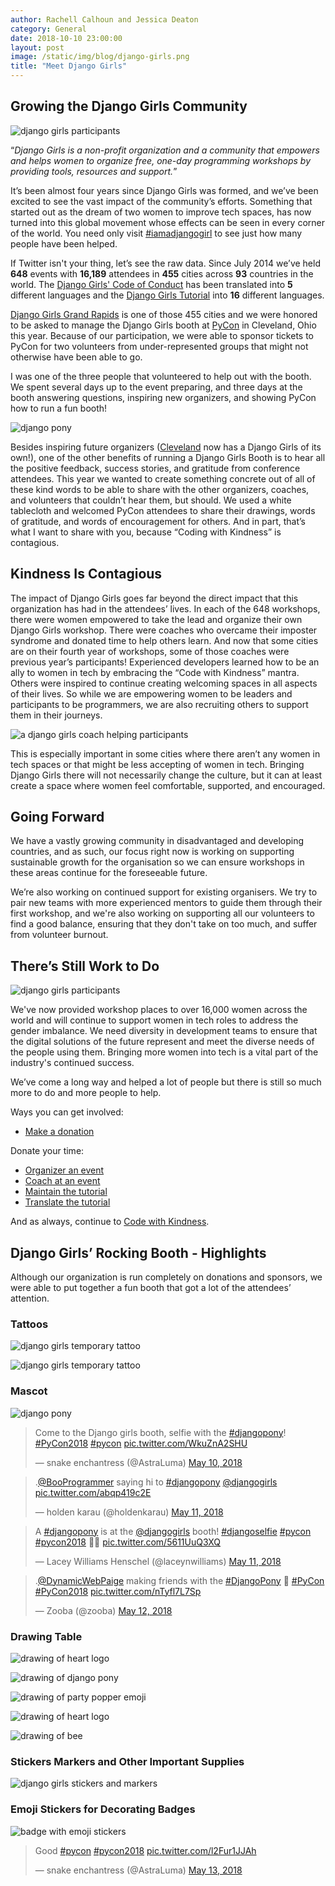 ```yaml
---
author: Rachell Calhoun and Jessica Deaton
category: General
date: 2018-10-10 23:00:00
layout: post
image: /static/img/blog/django-girls.png 
title: "Meet Django Girls"
---
```


## Growing the Django Girls Community

![django girls participants](/static/img/blog/dg1.jpg)

“*Django Girls is a non-profit organization and a community that empowers and helps women to organize free, one-day programming workshops by providing tools, resources and support.*”

It’s been almost four years since Django Girls was formed, and we’ve been excited to see the vast impact of the community’s efforts. Something that started out as the dream of two women to improve tech spaces, has now turned into this global movement whose effects can be seen in every corner of the world. You need only visit [#iamadjangogirl](https://twitter.com/hashtag/iamadjangogirl) to see just how many people have been helped.

If Twitter isn't your thing, let’s see the raw data.  Since July 2014 we’ve held **648** events with **16,189** attendees in **455** cities across **93** countries in the world. The [Django Girls' Code of Conduct](https://djangogirls.org/coc/) has been translated into **5** different languages and the [Django Girls
Tutorial](https://tutorial.djangogirls.org/) into **16** different languages.

[Django Girls Grand Rapids](http://grandrapids.pyladies.com/) is one of those 455 cities and we were honored to be asked to manage the Django Girls booth at [PyCon](https://us.pycon.org/2018/) in Cleveland, Ohio this year. Because of our participation, we were able to sponsor tickets to PyCon for two volunteers from under-represented groups that might not otherwise have been able to go.

I was one of the three people that volunteered to help out with the booth. We spent several days up to the event preparing, and three days at the booth answering questions, inspiring new organizers, and showing PyCon how to run a fun booth!

![django pony](/static/img/blog/dg2.jpg)

Besides inspiring future organizers ([Cleveland](https://djangogirls.org/cleveland/) now has a Django Girls of its own!), one of the other benefits of running a Django Girls Booth is to hear all the positive feedback, success stories, and gratitude from conference attendees. This year we wanted to create something concrete out of all of these kind words to be able to share with the other organizers, coaches, and volunteers that couldn’t hear them, but should. We used a white tablecloth and welcomed PyCon attendees to share their drawings, words of gratitude, and words of encouragement for others. And in part, that’s what I want to share with you, because “Coding with Kindness” is contagious.

## Kindness Is Contagious

The impact of Django Girls goes far beyond the direct impact that this organization has had in the attendees’ lives. In each of the 648 workshops, there were women empowered to take the lead and organize their own Django Girls workshop. There were coaches who overcame their imposter syndrome and donated time to help others learn. And now that some cities are on their fourth year of workshops, some of those coaches were previous year’s participants! Experienced developers learned how to be an ally to women in tech by embracing the “Code with Kindness” mantra. Others were inspired to continue creating welcoming spaces in all aspects of their lives. So while we are empowering women to be leaders and participants to be programmers, we are also recruiting others to support them in their journeys.

![a django girls coach helping participants](/static/img/blog/dg3.jpg)


This is especially important in some cities where there aren’t any women in tech spaces or that might be less accepting of women in tech. Bringing Django Girls there will not necessarily change the culture, but it can at least create a space where women feel comfortable, supported, and encouraged.

## Going Forward

We have a vastly growing community in disadvantaged and developing countries, and as such, our focus right now is working on supporting sustainable growth for the organisation so we can ensure workshops in these areas continue for the foreseeable future.

We’re also working on continued support for existing organisers. We try to pair new teams with more experienced mentors to guide them through their first workshop, and we're also working on supporting all our volunteers to find a good balance, ensuring that they don't take on too much, and suffer from volunteer burnout.

## There’s Still Work to Do

![django girls participants](/static/img/blog/dg4.jpg)

We've now provided workshop places to over 16,000 women across the world and will continue to support women in tech roles to address the gender imbalance. We need diversity in development teams to ensure that the digital solutions of the future represent and meet the diverse needs of the people using them. Bringing more women into tech is a vital part of the industry's continued success.

We’ve come a long way and helped a lot of people but there is still so much more to do and more people to help.

Ways you can get involved:

- [Make a donation](https://djangogirls.org/donate/)

Donate your time:
- [Organizer an event](https://djangogirls.org/organize/)
- [Coach at an event](https://coach.djangogirls.org/)
- [Maintain the tutorial](https://github.com/DjangoGirls/tutorial)
- [Translate the tutorial](https://translate.djangogirls.org/)

And as always, continue to [Code with Kindness](https://twitter.com/hashtag/codewithkindness).

## Django Girls’ Rocking Booth - Highlights

Although our organization is run completely on donations and sponsors, we were able to put together a fun booth that got a lot of the attendees’ attention.

### Tattoos

![django girls temporary tattoo](/static/img/blog/dg5.jpg)

![django girls temporary tattoo](/static/img/blog/dg6.jpg)

### Mascot

![django pony](/static/img/blog/dg7.jpg)

<blockquote class="twitter-tweet" data-lang="en"><p lang="en" dir="ltr">Come to the Django girls booth, selfie with the <a href="https://twitter.com/hashtag/djangopony?src=hash&amp;ref_src=twsrc%5Etfw">#djangopony</a>! <a href="https://twitter.com/hashtag/PyCon2018?src=hash&amp;ref_src=twsrc%5Etfw">#PyCon2018</a> <a href="https://twitter.com/hashtag/pycon?src=hash&amp;ref_src=twsrc%5Etfw">#pycon</a> <a href="https://t.co/WkuZnA2SHU">pic.twitter.com/WkuZnA2SHU</a></p>&mdash; snake enchantress (@AstraLuma) <a href="https://twitter.com/AstraLuma/status/994688963792207873?ref_src=twsrc%5Etfw">May 10, 2018</a></blockquote>
<script async src="https://platform.twitter.com/widgets.js" charset="utf-8"></script>

<script async src="//platform.twitter.com/widgets.js" charset="utf-8"></script>


<blockquote class="twitter-tweet" data-lang="en"><p lang="en" dir="ltr">.<a href="https://twitter.com/BooProgrammer?ref_src=twsrc%5Etfw">@BooProgrammer</a> saying hi to <a href="https://twitter.com/hashtag/djangopony?src=hash&amp;ref_src=twsrc%5Etfw">#djangopony</a> <a href="https://twitter.com/djangogirls?ref_src=twsrc%5Etfw">@djangogirls</a> <a href="https://t.co/abqp419c2E">pic.twitter.com/abqp419c2E</a></p>&mdash; holden karau (@holdenkarau) <a href="https://twitter.com/holdenkarau/status/995001219247738881?ref_src=twsrc%5Etfw">May 11, 2018</a></blockquote>
<script async src="https://platform.twitter.com/widgets.js" charset="utf-8"></script>

<blockquote class="twitter-tweet" data-lang="en"><p lang="en" dir="ltr">A <a href="https://twitter.com/hashtag/djangopony?src=hash&amp;ref_src=twsrc%5Etfw">#djangopony</a> is at the <a href="https://twitter.com/djangogirls?ref_src=twsrc%5Etfw">@djangogirls</a> booth! <a href="https://twitter.com/hashtag/djangoselfie?src=hash&amp;ref_src=twsrc%5Etfw">#djangoselfie</a> <a href="https://twitter.com/hashtag/pycon?src=hash&amp;ref_src=twsrc%5Etfw">#pycon</a> <a href="https://twitter.com/hashtag/pycon2018?src=hash&amp;ref_src=twsrc%5Etfw">#pycon2018</a> 🦄🐍 <a href="https://t.co/5611UuQ3XQ">pic.twitter.com/5611UuQ3XQ</a></p>&mdash; Lacey Williams Henschel (@laceynwilliams) <a href="https://twitter.com/laceynwilliams/status/995032648224530432?ref_src=twsrc%5Etfw">May 11, 2018</a></blockquote>
<script async src="https://platform.twitter.com/widgets.js" charset="utf-8"></script>

<blockquote class="twitter-tweet" data-lang="en"><p lang="en" dir="ltr">.<a href="https://twitter.com/DynamicWebPaige?ref_src=twsrc%5Etfw">@DynamicWebPaige</a> making friends with the <a href="https://twitter.com/hashtag/DjangoPony?src=hash&amp;ref_src=twsrc%5Etfw">#DjangoPony</a> 💖 <a href="https://twitter.com/hashtag/PyCon?src=hash&amp;ref_src=twsrc%5Etfw">#PyCon</a> <a href="https://twitter.com/hashtag/PyCon2018?src=hash&amp;ref_src=twsrc%5Etfw">#PyCon2018</a> <a href="https://t.co/nTyfl7L7Sp">pic.twitter.com/nTyfl7L7Sp</a></p>&mdash; Zooba (@zooba) <a href="https://twitter.com/zooba/status/995364408141537285?ref_src=twsrc%5Etfw">May 12, 2018</a></blockquote>
<script async src="https://platform.twitter.com/widgets.js" charset="utf-8"></script>


### Drawing Table

![drawing of heart logo](/static/img/blog/dg8.jpg)

![drawing of django pony](/static/img/blog/dg9.jpg)

![drawing of party popper emoji](/static/img/blog/dg10.jpg)

![drawing of heart logo](/static/img/blog/dg11.jpg)

![drawing of bee](/static/img/blog/dg12.jpg)

### Stickers Markers and Other Important Supplies

![django girls stickers and markers](/static/img/blog/dg13.jpg)

### Emoji Stickers for Decorating Badges

![badge with emoji stickers](/static/img/blog/dg14.jpg)

<blockquote class="twitter-tweet" data-lang="en"><p lang="en" dir="ltr">Good <a href="https://twitter.com/hashtag/pycon?src=hash&amp;ref_src=twsrc%5Etfw">#pycon</a> <a href="https://twitter.com/hashtag/pycon2018?src=hash&amp;ref_src=twsrc%5Etfw">#pycon2018</a> <a href="https://t.co/l2Fur1JJAh">pic.twitter.com/l2Fur1JJAh</a></p>&mdash; snake enchantress (@AstraLuma) <a href="https://twitter.com/AstraLuma/status/995760188580868097?ref_src=twsrc%5Etfw">May 13, 2018</a></blockquote>
<script async src="https://platform.twitter.com/widgets.js" charset="utf-8"></script>
